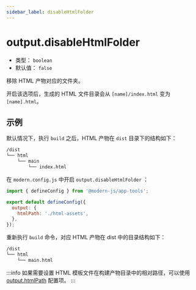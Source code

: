 ```yaml
---
sidebar_label: disableHtmlFolder
---
```


# output.disableHtmlFolder



- 类型： `boolean`
- 默认值： `false`

移除 HTML 产物对应的文件夹。

开启该选项后，生成的 HTML 文件目录会从 `[name]/index.html` 变为 `[name].html`。

## 示例

默认情况下，执行 `build` 之后，HTML 产物在 `dist` 目录下的结构如下：

```bash
/dist
└── html
    └── main
        └── index.html
```

在 `modern.config.js` 中开启 `output.disableHtmlFolder` ：

```js title="modern.config.js"
import { defineConfig } from '@modern-js/app-tools';

export default defineConfig({
  output: {
    htmlPath: './html-assets',
  },
});
```

重新执行 `build` 命令，对应 HTML 产物在 dist 中的目录结构如下：

```bash
/dist
└── html
    └── main.html
```

:::info
如果需要设置 HTML 模板文件在构建产物目录中的相对路径，可以使用 [output.htmlPath](/docs/apis/config/output/html-path) 配置项。
:::
